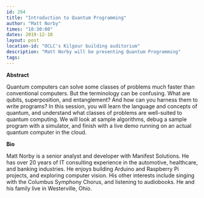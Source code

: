 ```yaml
---
id: 294
title: "Introduction to Quantum Programming"
author: "Matt Norby"
times: "18:30:00"
dates: 2019-12-10
layout: post
location-id: "OCLC's Kilgour building auditorium"  
description: "Matt Norby will be presenting Quantum Programming"
tags: 
---
```

**Abstract**

Quantum computers can solve some classes of problems much faster than conventional computers. But the terminology can be confusing. What are qubits, superposition, and entanglement? And how can you harness them to write programs? In this session, you will learn the language and concepts of quantum, and understand what classes of problems are well-suited to quantum computing. We will look at sample algorithms, debug a sample program with a simulator, and finish with a live demo running on an actual quantum computer in the cloud.

**Bio**

Matt Norby is a senior analyst and developer with Manifest Solutions. He has over 20 years of IT consulting experience in the automotive, healthcare, and banking industries. He enjoys building Arduino and Raspberry Pi projects, and exploring computer vision. His other interests include singing with the Columbus Symphony Chorus, and listening to audiobooks. He and his family live in Westerville, Ohio.